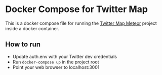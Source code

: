 # Docker Compose for Twitter Map

This is a docker compose file for running the [Twitter Map Meteor](https://github.com/rooch84/tweetmap) project inside a docker container.

## How to run

- Update auth.env with your Twitter dev credentials 
- Run `docker-compose up` in the project root
- Point your web browser to localhost:3001 
